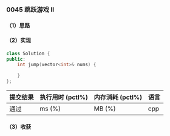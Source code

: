 ### 0045 跳跃游戏 II

#### （1）思路

#### （2）实现

```cpp
class Solution {
public:
    int jump(vector<int>& nums) {

    }
};
```

| 提交结果 | 执行用时 (pctl%) | 内存消耗 (pctl%) | 语言 |
|:---------|:-----------------|:-----------------|:-----|
| 通过     |  ms (%)   |  MB (%)  | cpp  |

#### （3）收获
